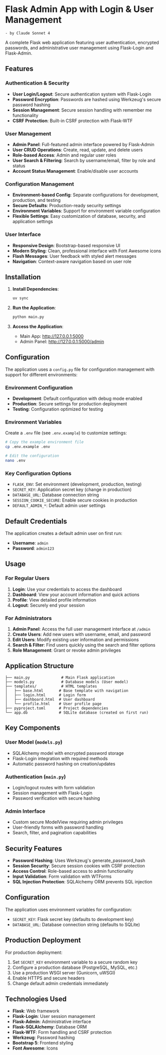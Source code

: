 # Flask Admin App with Login & User Management
    - by Claude Sonnet 4
A complete Flask web application featuring user authentication, encrypted passwords, and administrative user management using Flask-Login and Flask-Admin.

## Features

### Authentication & Security
- **User Login/Logout**: Secure authentication system with Flask-Login
- **Password Encryption**: Passwords are hashed using Werkzeug's secure password hashing
- **Session Management**: Secure session handling with remember me functionality
- **CSRF Protection**: Built-in CSRF protection with Flask-WTF

### User Management
- **Admin Panel**: Full-featured admin interface powered by Flask-Admin
- **User CRUD Operations**: Create, read, update, and delete users
- **Role-based Access**: Admin and regular user roles
- **User Search & Filtering**: Search by username/email, filter by role and status
- **Account Status Management**: Enable/disable user accounts

### Configuration Management
- **Environment-based Config**: Separate configurations for development, production, and testing
- **Secure Defaults**: Production-ready security settings
- **Environment Variables**: Support for environment variable configuration
- **Flexible Settings**: Easy customization of database, security, and application settings

### User Interface
- **Responsive Design**: Bootstrap-based responsive UI
- **Modern Styling**: Clean, professional interface with Font Awesome icons
- **Flash Messages**: User feedback with styled alert messages
- **Navigation**: Context-aware navigation based on user role

## Installation

1. **Install Dependencies**:
   ```bash
   uv sync
   ```

2. **Run the Application**:
   ```bash
   python main.py
   ```

3. **Access the Application**:
   - Main App: http://127.0.0.1:5000
   - Admin Panel: http://127.0.0.1:5000/admin

## Configuration

The application uses a `config.py` file for configuration management with support for different environments:

### Environment Configuration
- **Development**: Default configuration with debug mode enabled
- **Production**: Secure settings for production deployment
- **Testing**: Configuration optimized for testing

### Environment Variables
Create a `.env` file (see `.env.example`) to customize settings:

```bash
# Copy the example environment file
cp .env.example .env

# Edit the configuration
nano .env
```

### Key Configuration Options
- `FLASK_ENV`: Set environment (development, production, testing)
- `SECRET_KEY`: Application secret key (change in production)
- `DATABASE_URL`: Database connection string
- `SESSION_COOKIE_SECURE`: Enable secure cookies in production
- `DEFAULT_ADMIN_*`: Default admin user settings

## Default Credentials

The application creates a default admin user on first run:
- **Username**: `admin`
- **Password**: `admin123`

## Usage

### For Regular Users
1. **Login**: Use your credentials to access the dashboard
2. **Dashboard**: View your account information and quick actions
3. **Profile**: View detailed profile information
4. **Logout**: Securely end your session

### For Administrators
1. **Admin Panel**: Access the full user management interface at `/admin`
2. **Create Users**: Add new users with username, email, and password
3. **Edit Users**: Modify existing user information and permissions
4. **Search & Filter**: Find users quickly using the search and filter options
5. **Role Management**: Grant or revoke admin privileges

## Application Structure

```
├── main.py              # Main Flask application
├── models.py            # Database models (User model)
├── templates/           # HTML templates
│   ├── base.html       # Base template with navigation
│   ├── login.html      # Login form
│   ├── dashboard.html  # User dashboard
│   └── profile.html    # User profile page
├── pyproject.toml      # Project dependencies
└── app.db              # SQLite database (created on first run)
```

## Key Components

### User Model (`models.py`)
- SQLAlchemy model with encrypted password storage
- Flask-Login integration with required methods
- Automatic password hashing on creation/updates

### Authentication (`main.py`)
- Login/logout routes with form validation
- Session management with Flask-Login
- Password verification with secure hashing

### Admin Interface
- Custom secure ModelView requiring admin privileges
- User-friendly forms with password handling
- Search, filter, and pagination capabilities

## Security Features

- **Password Hashing**: Uses Werkzeug's generate_password_hash
- **Session Security**: Secure session cookies with CSRF protection
- **Access Control**: Role-based access to admin functionality
- **Input Validation**: Form validation with WTForms
- **SQL Injection Protection**: SQLAlchemy ORM prevents SQL injection

## Configuration

The application uses environment variables for configuration:
- `SECRET_KEY`: Flask secret key (defaults to development key)
- `DATABASE_URL`: Database connection string (defaults to SQLite)

## Production Deployment

For production deployment:
1. Set `SECRET_KEY` environment variable to a secure random key
2. Configure a production database (PostgreSQL, MySQL, etc.)
3. Use a production WSGI server (Gunicorn, uWSGI)
4. Enable HTTPS and secure headers
5. Change default admin credentials immediately

## Technologies Used

- **Flask**: Web framework
- **Flask-Login**: User session management
- **Flask-Admin**: Administrative interface
- **Flask-SQLAlchemy**: Database ORM
- **Flask-WTF**: Form handling and CSRF protection
- **Werkzeug**: Password hashing
- **Bootstrap 5**: Frontend styling
- **Font Awesome**: Icons
